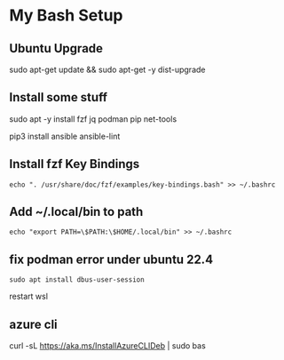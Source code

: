 # My Bash Setup

## Ubuntu Upgrade

sudo apt-get update && sudo apt-get -y dist-upgrade

## Install some stuff

sudo apt -y install fzf jq podman pip net-tools

pip3 install ansible ansible-lint



## Install fzf Key Bindings
    echo ". /usr/share/doc/fzf/examples/key-bindings.bash" >> ~/.bashrc

## Add ~/.local/bin to path
    echo "export PATH=\$PATH:\$HOME/.local/bin" >> ~/.bashrc


## fix podman error under ubuntu 22.4
    sudo apt install dbus-user-session
restart wsl

## azure cli
curl -sL https://aka.ms/InstallAzureCLIDeb | sudo bas


